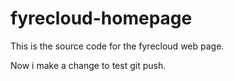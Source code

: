 fyrecloud-homepage
==================

This is the source code for the fyrecloud web page.  

Now i make a change to test git push.
